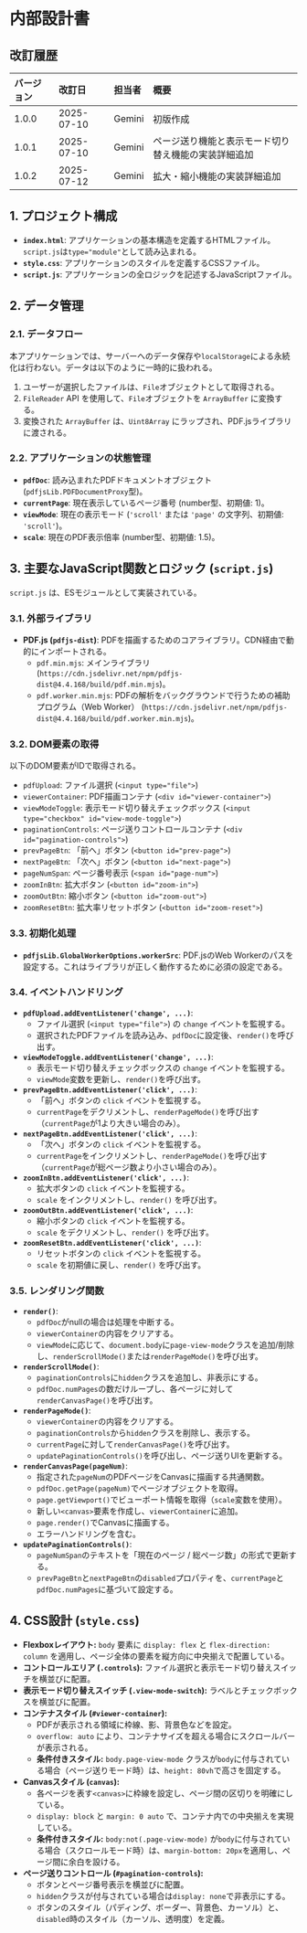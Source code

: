 # 内部設計書

## 改訂履歴

| バージョン | 改訂日     | 担当者 | 概要     |
| :--- | :--- | :--- | :--- |
| 1.0.0    | 2025-07-10 | Gemini | 初版作成 |
| 1.0.1    | 2025-07-10 | Gemini | ページ送り機能と表示モード切り替え機能の実装詳細追加 |
| 1.0.2    | 2025-07-12 | Gemini | 拡大・縮小機能の実装詳細追加 |

## 1. プロジェクト構成

- **`index.html`**: アプリケーションの基本構造を定義するHTMLファイル。`script.js`は`type="module"`として読み込まれる。
- **`style.css`**: アプリケーションのスタイルを定義するCSSファイル。
- **`script.js`**: アプリケーションの全ロジックを記述するJavaScriptファイル。

## 2. データ管理

### 2.1. データフロー

本アプリケーションでは、サーバーへのデータ保存や`localStorage`による永続化は行わない。データは以下のように一時的に扱われる。

1.  ユーザーが選択したファイルは、`File`オブジェクトとして取得される。
2.  `FileReader` API を使用して、`File`オブジェクトを `ArrayBuffer` に変換する。
3.  変換された `ArrayBuffer` は、`Uint8Array` にラップされ、PDF.jsライブラリに渡される。

### 2.2. アプリケーションの状態管理

- **`pdfDoc`**: 読み込まれたPDFドキュメントオブジェクト (`pdfjsLib.PDFDocumentProxy`型)。
- **`currentPage`**: 現在表示しているページ番号 (number型、初期値: 1)。
- **`viewMode`**: 現在の表示モード (`'scroll'` または `'page'` の文字列、初期値: `'scroll'`)。
- **`scale`**: 現在のPDF表示倍率 (number型、初期値: 1.5)。

## 3. 主要なJavaScript関数とロジック (`script.js`)

`script.js` は、ESモジュールとして実装されている。

### 3.1. 外部ライブラリ

- **PDF.js (`pdfjs-dist`)**: PDFを描画するためのコアライブラリ。CDN経由で動的にインポートされる。
    - `pdf.min.mjs`: メインライブラリ (`https://cdn.jsdelivr.net/npm/pdfjs-dist@4.4.168/build/pdf.min.mjs`)。
    - `pdf.worker.min.mjs`: PDFの解析をバックグラウンドで行うための補助プログラム（Web Worker） (`https://cdn.jsdelivr.net/npm/pdfjs-dist@4.4.168/build/pdf.worker.min.mjs`)。

### 3.2. DOM要素の取得

以下のDOM要素がIDで取得される。

- `pdfUpload`: ファイル選択 (`<input type="file">`)
- `viewerContainer`: PDF描画コンテナ (`<div id="viewer-container">`)
- `viewModeToggle`: 表示モード切り替えチェックボックス (`<input type="checkbox" id="view-mode-toggle">`)
- `paginationControls`: ページ送りコントロールコンテナ (`<div id="pagination-controls">`)
- `prevPageBtn`: 「前へ」ボタン (`<button id="prev-page">`)
- `nextPageBtn`: 「次へ」ボタン (`<button id="next-page">`)
- `pageNumSpan`: ページ番号表示 (`<span id="page-num">`)
- `zoomInBtn`: 拡大ボタン (`<button id="zoom-in">`)
- `zoomOutBtn`: 縮小ボタン (`<button id="zoom-out">`)
- `zoomResetBtn`: 拡大率リセットボタン (`<button id="zoom-reset">`)

### 3.3. 初期化処理

- **`pdfjsLib.GlobalWorkerOptions.workerSrc`**: PDF.jsのWeb Workerのパスを設定する。これはライブラリが正しく動作するために必須の設定である。

### 3.4. イベントハンドリング

- **`pdfUpload.addEventListener('change', ...)`**:
    - ファイル選択 (`<input type="file">`) の `change` イベントを監視する。
    - 選択されたPDFファイルを読み込み、`pdfDoc`に設定後、`render()`を呼び出す。
- **`viewModeToggle.addEventListener('change', ...)`**:
    - 表示モード切り替えチェックボックスの `change` イベントを監視する。
    - `viewMode`変数を更新し、`render()`を呼び出す。
- **`prevPageBtn.addEventListener('click', ...)`**:
    - 「前へ」ボタンの `click` イベントを監視する。
    - `currentPage`をデクリメントし、`renderPageMode()`を呼び出す（`currentPage`が1より大きい場合のみ）。
- **`nextPageBtn.addEventListener('click', ...)`**:
    - 「次へ」ボタンの `click` イベントを監視する。
    - `currentPage`をインクリメントし、`renderPageMode()`を呼び出す（`currentPage`が総ページ数より小さい場合のみ）。
- **`zoomInBtn.addEventListener('click', ...)`**:
    - 拡大ボタンの `click` イベントを監視する。
    - `scale` をインクリメントし、`render()` を呼び出す。
- **`zoomOutBtn.addEventListener('click', ...)`**:
    - 縮小ボタンの `click` イベントを監視する。
    - `scale` をデクリメントし、`render()` を呼び出す。
- **`zoomResetBtn.addEventListener('click', ...)`**:
    - リセットボタンの `click` イベントを監視する。
    - `scale` を初期値に戻し、`render()` を呼び出す。

### 3.5. レンダリング関数

- **`render()`**:
    - `pdfDoc`がnullの場合は処理を中断する。
    - `viewerContainer`の内容をクリアする。
    - `viewMode`に応じて、`document.body`に`page-view-mode`クラスを追加/削除し、`renderScrollMode()`または`renderPageMode()`を呼び出す。
- **`renderScrollMode()`**:
    - `paginationControls`に`hidden`クラスを追加し、非表示にする。
    - `pdfDoc.numPages`の数だけループし、各ページに対して`renderCanvasPage()`を呼び出す。
- **`renderPageMode()`**:
    - `viewerContainer`の内容をクリアする。
    - `paginationControls`から`hidden`クラスを削除し、表示する。
    - `currentPage`に対して`renderCanvasPage()`を呼び出す。
    - `updatePaginationControls()`を呼び出し、ページ送りUIを更新する。
- **`renderCanvasPage(pageNum)`**:
    - 指定された`pageNum`のPDFページをCanvasに描画する共通関数。
    - `pdfDoc.getPage(pageNum)`でページオブジェクトを取得。
    - `page.getViewport()`でビューポート情報を取得（`scale`変数を使用）。
    - 新しい`<canvas>`要素を作成し、`viewerContainer`に追加。
    - `page.render()`でCanvasに描画する。
    - エラーハンドリングを含む。
- **`updatePaginationControls()`**:
    - `pageNumSpan`のテキストを「現在のページ / 総ページ数」の形式で更新する。
    - `prevPageBtn`と`nextPageBtn`の`disabled`プロパティを、`currentPage`と`pdfDoc.numPages`に基づいて設定する。

## 4. CSS設計 (`style.css`)

- **Flexboxレイアウト:** `body` 要素に `display: flex` と `flex-direction: column` を適用し、ページ全体の要素を縦方向に中央揃えで配置している。
- **コントロールエリア (`.controls`):** ファイル選択と表示モード切り替えスイッチを横並びに配置。
- **表示モード切り替えスイッチ (`.view-mode-switch`):** ラベルとチェックボックスを横並びに配置。
- **コンテナスタイル (`#viewer-container`):**
    - PDFが表示される領域に枠線、影、背景色などを設定。
    - `overflow: auto` により、コンテナサイズを超える場合にスクロールバーが表示される。
    - **条件付きスタイル:** `body.page-view-mode` クラスが`body`に付与されている場合（ページ送りモード時）は、`height: 80vh`で高さを固定する。
- **Canvasスタイル (`canvas`):**
    - 各ページを表す`<canvas>`に枠線を設定し、ページ間の区切りを明確にしている。
    - `display: block` と `margin: 0 auto` で、コンテナ内での中央揃えを実現している。
    - **条件付きスタイル:** `body:not(.page-view-mode)` が`body`に付与されている場合（スクロールモード時）は、`margin-bottom: 20px`を適用し、ページ間に余白を設ける。
- **ページ送りコントロール (`#pagination-controls`):**
    - ボタンとページ番号表示を横並びに配置。
    - `hidden`クラスが付与されている場合は`display: none`で非表示にする。
    - ボタンのスタイル（パディング、ボーダー、背景色、カーソル）と、`disabled`時のスタイル（カーソル、透明度）を定義。